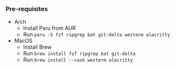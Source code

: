 ### Pre-requisites
- Arch
    - Install Paru from AUR
    - Run `paru -S fzf ripgrep bat git-delta wezterm alacritty`
- MacOS
    - Install Brew
    - Run `brew install fzf ripgrep bat git-delta`
    - Run `brew install --cask wezterm alacritty`